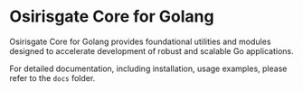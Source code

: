 # Osirisgate Core for Golang

Osirisgate Core for Golang provides foundational utilities and modules designed to accelerate development of robust and scalable Go applications.

For detailed documentation, including installation, usage examples, please refer to the `docs` folder.